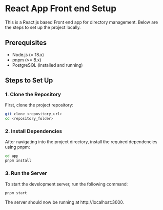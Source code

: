 # React App Front end Setup

This is a React js based Front end app for directory management. Below are the steps to set up the project locally.

## Prerequisites

- Node.js (= 18.x)
- pnpm (>= 8.x)
- PostgreSQL (installed and running)

## Steps to Set Up

### 1. Clone the Repository

First, clone the project repository:

```bash
git clone <repository_url>
cd <repository_folder>
```

### 2. Install Dependencies
After navigating into the project directory, install the required dependencies using pnpm:

```bash
cd app
pnpm install
```

### 3. Run the Server
To start the development server, run the following command:

```bash
pnpm start
```
The server should now be running at http://localhost:3000.